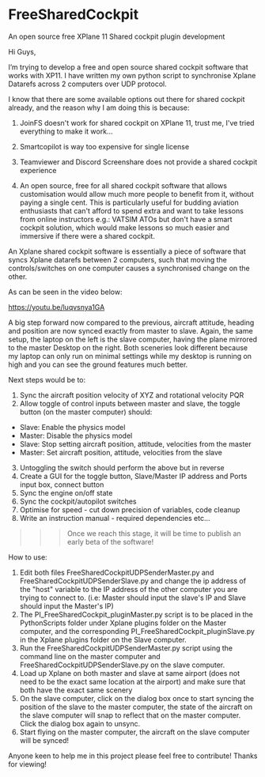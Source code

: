 # FreeSharedCockpit
An open source free XPlane 11 Shared cockpit plugin development 

Hi Guys,

I’m trying to develop a free and open source shared cockpit software that works with XP11. I have written my own python script to synchronise Xplane Datarefs across 2 computers over UDP protocol.

I know that there are some available options out there for shared cockpit already, and the reason why I am doing this is because:

1) JoinFS doesn't work for shared cockpit on XPlane 11, trust me, I've tried everything to make it work...

2) Smartcopilot is way too expensive for single license

3) Teamviewer and Discord Screenshare does not provide a shared cockpit experience

4) An open source, free for all shared cockpit software that allows customisation would allow much more people to benefit from it, without paying a single cent. This is particularly useful for budding aviation enthusiasts that can't afford to spend extra and want to take lessons from online instructors e.g.: VATSIM ATOs but don't have a smart cockpit solution, which would make lessons so much easier and immersive if there were a shared cockpit.

An Xplane shared cockpit software is essentially a piece of software that syncs Xplane datarefs between 2 computers, such that moving the controls/switches on one computer causes a synchronised change on the other. 

As can be seen in the video below:

https://youtu.be/luqvsnya1GA

A big step forward now compared to the previous, aircraft attitude, heading and position are now synced exactly from master to slave. Again, the same setup, the laptop on the left is the slave computer, having the plane mirrored to the master Desktop on the right. Both sceneries look different because my laptop can only run on minimal settings while my desktop is running on high and you can see the ground features much better. 

Next steps would be to:
1) Sync the aircraft position velocity of XYZ and rotational velocity PQR
2) Allow toggle of control inputs between master and slave, the toggle button (on the master computer) should:
- Slave: Enable the physics model
- Master: Disable the physics model
- Slave: Stop setting aircraft position, attitude, velocities from the master 
- Master: Set aircraft position, attitude, velocities from the slave
3) Untoggling the switch should perform the above but in reverse
4) Create a GUI for the toggle button, Slave/Master IP address and Ports input box, connect button
5) Sync the engine on/off state 
6) Sync the cockpit/autopilot switches
7) Optimise for speed - cut down precision of variables, code cleanup
8) Write an instruction manual - required dependencies etc...

>>> Once we reach this stage, it will be time to publish an early beta of the software!



How to use:
1) Edit both files FreeSharedCockpitUDPSenderMaster.py and FreeSharedCockpitUDPSenderSlave.py and change the ip address of the "host" variable to the IP address of the other computer you are trying to connect to. (i.e: Master should input the slave's IP and Slave should input the Master's IP)
2) The PI_FreeSharedCockpit_pluginMaster.py script is to be placed in the PythonScripts folder under Xplane plugins folder on the Master computer, and the corresponding PI_FreeSharedCockpit_pluginSlave.py in the Xplane plugins folder on the Slave computer. 
3) Run the FreeSharedCockpitUDPSenderMaster.py script using the command line on the master computer and FreeSharedCockpitUDPSenderSlave.py on the slave computer.
4) Load up Xplane on both master and slave at same airport (does not need to be the exact same location at the airport) and make sure that both have the exact same scenery
5) On the slave computer, click on the dialog box once to start syncing the position of the slave to the master computer, the state of the aircraft on the slave computer will snap to reflect that on the master computer. Click the dialog box again to unsync.
6) Start flying on the master computer, the aircraft on the slave computer will be synced!



Anyone keen to help me in this project please feel free to contribute! Thanks for viewing!
